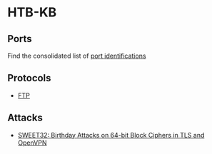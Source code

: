 # HTB-KB

## Ports

Find the consolidated list of [port identifications](ports.md)

## Protocols

- [FTP](protocols/ftp.md)

## Attacks

- [SWEET32: Birthday Attacks on 64-bit Block Ciphers in TLS and OpenVPN](attacks/sweet32.md)